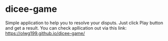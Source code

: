 # dicee-game

Simple application to help you to resolve your disputs. Just click Play button and get a result. You can check apllication out via this link: https://olwg199.github.io/dicee-game/
